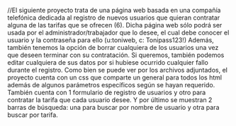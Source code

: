//El siguiente proyecto trata de una página web basada en una compañía telefónica 
dedicada al registro de nuevos usuarios que quieran contratar alguna de las tarifas
que se ofrecen (6). Dicha página web sólo podrá ser usada por el administrador/trabajador 
que lo desee, el cual debe conocer el usuario y la contraseña para ello (u:toniweb, c: Tonipass123!)
Además, también tenemos la opción de borrar cualquiera de los usuarios una vez que deseen 
terminar con su contratación. Si queremos, también podemos editar cualquiera de sus datos por 
si hubiese ocurrido cualquier fallo durante el registro.
Como bien se puede ver por los archivos adjuntados, el proyecto cuenta con un css que comparte 
un general para todos los html además de algunos parámetros específicos según se hayan requerido.
También cuenta con 1 formulario de registro de usuarios y otro para contratar la tarifa que cada
usuario desee. Y por último se muestran 2 barras de búsqueda: una para buscar por nombre de 
usuario y otra para buscar por tarifa.
